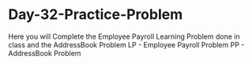 # Day-32-Practice-Problem
Here you will Complete the Employee Payroll Learning Problem done in class and the AddressBook Problem LP - Employee Payroll Problem PP - AddressBook Problem
